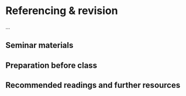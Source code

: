 # Referencing & revision

...

## Seminar materials



## Preparation before class



## Recommended readings and further resources


